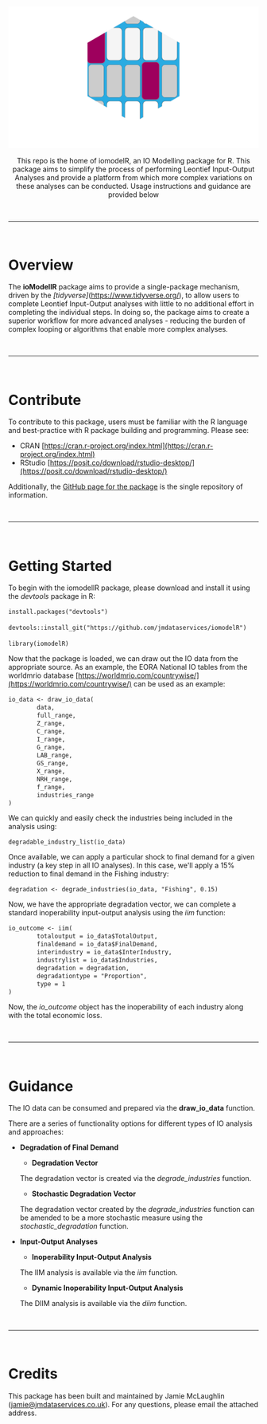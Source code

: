 ![image](https://github.com/jmdataservices/iomodelR/blob/main/IOModellR-LogoWhite.png)

<p align="center">This repo is the home of iomodelR, an IO Modelling package for R. This package aims to simplify the process of performing Leontief Input-Output Analyses and provide a platform from which more complex variations on these analyses can be conducted. Usage instructions and guidance are provided below</p>

<br>
<hr>
<br>

# Overview

The **ioModellR** package aims to provide a single-package mechanism, driven by the *[tidyverse]*(https://www.tidyverse.org/), to allow users to complete Leontief Input-Output analyses with little to no additional effort in completing the individual steps. In doing so, the package aims to create a superior workflow for more advanced analyses - reducing the burden of complex looping or algorithms that enable more complex analyses.

<br>
<hr>
<br>

# Contribute

To contribute to this package, users must be familiar with the R language and best-practice with R package building and programming. Please see:

* CRAN [https://cran.r-project.org/index.html](https://cran.r-project.org/index.html)
* RStudio [https://posit.co/download/rstudio-desktop/](https://posit.co/download/rstudio-desktop/)

Additionally, the [GitHub page for the package](https://github.com/jmdataservices/iomodelR) is the single repository of information.

<br>
<hr>
<br>

# Getting Started

To begin with the iomodellR package, please download and install it using the *devtools* package in R:

```
install.packages("devtools")

devtools::install_git("https://github.com/jmdataservices/iomodelR")

library(iomodelR)
```

Now that the package is loaded, we can draw out the IO data from the appropriate source. As an example, the EORA National IO tables from the worldmrio database [https://worldmrio.com/countrywise/](https://worldmrio.com/countrywise/) can be used as an example:

```
io_data <- draw_io_data(
        data,
        full_range,
        Z_range,
        C_range,
        I_range,
        G_range,
        LAB_range,
        GS_range,
        X_range,
        NRH_range,
        f_range,
        industries_range
)
```

We can quickly and easily check the industries being included in the analysis using:

```
degradable_industry_list(io_data)
```

Once available, we can apply a particular shock to final demand for a given industry (a key step in all IO analyses). In this case, we'll apply a 15% reduction to final demand in the Fishing industry:

```
degradation <- degrade_industries(io_data, "Fishing", 0.15)
```

Now, we have the appropriate degradation vector, we can complete a standard inoperability input-output analysis using the *iim* function:

```
io_outcome <- iim(
        totaloutput = io_data$TotalOutput,
        finaldemand = io_data$FinalDemand,
        interindustry = io_data$InterIndustry,
        industrylist = io_data$Industries,
        degradation = degradation,
        degradationtype = "Proportion",
        type = 1
)
```

Now, the *io_outcome* object has the inoperability of each industry along with the total economic loss.

<br>
<hr>
<br>

# Guidance

The IO data can be consumed and prepared via the **draw_io_data** function.

There are a series of functionality options for different types of IO analysis and approaches:

* **Degradation of Final Demand**

  * **Degradation Vector**
  
  The degradation vector is created via the *degrade_industries* function.
  
  * **Stochastic Degradation Vector**
  
  The degradation vector created by the *degrade_industries* function can be amended to be a more stochastic measure using the *stochastic_degradation* function.
  
* **Input-Output Analyses**

  * **Inoperability Input-Output Analysis**
  
  The IIM analysis is available via the *iim* function.
  
  * **Dynamic Inoperability Input-Output Analysis**
  
  The DIIM analysis is available via the *diim* function.

<br>
<hr>
<br>

# Credits

This package has been built and maintained by Jamie McLaughlin (jamie@jmdataservices.co.uk). For any questions, please email the attached address.
